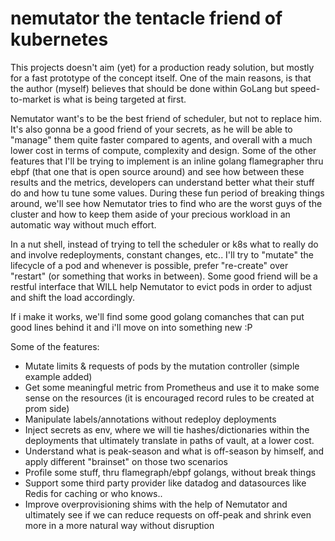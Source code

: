 # nemutator the tentacle friend of kubernetes

This projects doesn't aim (yet) for a production ready solution, but mostly for a fast prototype of the concept itself.
One of the main reasons, is that the author (myself) believes that should be done within GoLang but speed-to-market is what is being targeted at first.

Nemutator want's to be the best friend of scheduler, but not to replace him. It's also gonna be a good friend of your secrets, as he will be able to "manage" 
them quite faster compared to agents, and overall with a much lower cost in terms of compute, complexity and design.
Some of the other features that I'll be trying to implement is an inline golang flamegrapher thru ebpf (that one that is open source around) and see how between
these results and the metrics, developers can understand better what their stuff do and how tu tune some values.
During these fun period of breaking things around, we'll see how Nemutator tries to find who are the worst guys of the cluster and how to keep them aside of your
precious workload in an automatic way without much effort.

In a nut shell, instead of trying to tell the scheduler or k8s what to really do and involve redeployments, constant changes, etc.. I'll try to "mutate" the
lifecycle of a pod and whenever is possible, prefer "re-create" over "restart" (or something that works in between).
Some good friend will be a restful interface that WILL help Nemutator to evict pods in order to adjust and shift the load accordingly.

If i make it works, we'll find some good golang comanches that can put good lines behind it and i'll move on into something new :P

Some of the features:
* Mutate limits & requests of pods by the mutation controller (simple example added)
* Get some meaningful metric from Prometheus and use it to make some sense on the resources (it is encouraged record rules to be created at prom side)
* Manipulate labels/annotations without redeploy deployments
* Inject secrets as env, where we will tie hashes/dictionaries within the deployments that ultimately translate in paths of vault, at a lower cost.
* Understand what is peak-season and what is off-season by himself, and apply different "brainset" on those two scenarios
* Profile some stuff, thru flamegraph/ebpf golangs, without break things
* Support some third party provider like datadog and datasources like Redis for caching or who knows..
* Improve overprovisioning shims with the help of Nemutator and ultimately see if we can reduce requests on off-peak and shrink even more in
  a more natural way without disruption
